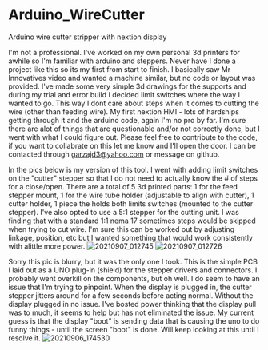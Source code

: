# Arduino_WireCutter
Arduino wire cutter stripper with nextion display

I'm not a professional. I've worked on my own personal 3d printers for awhile so I'm familiar with arduino and steppers. Never have I done a project like this so its my first from start to finish. I basically saw Mr Innovatives video and wanted a machine similar, but no code or layout was provided. I've made some very simple 3d drawings for the supports and during my trial and error build I decided limit switches where the way I wanted to go. This way I dont care about steps when it comes to cutting the wire (other than feeding wire).
My first nextion HMI - lots of hardships getting through it and the arduino code, again I'm no pro by far. I'm sure there are alot of things that are questionable and/or not correctly done, but I went with what I could figure out.
Please feel free to contribute to the code, if you want to collabrate on this let me know and I'll open the door.
I can be contacted through garzajd3@yahoo.com or message on github.

In the pics below is my version of this tool. I went with adding limit switches on the "cutter" stepper so that I do not need to actually know the # of steps for a close/open.
There are a total of 5 3d printed parts: 1 for the feed stepper mount, 1 for the wire tube holder (adjustable to align with cutter), 1 cutter holder, 1 piece the holds both limits switches (mounted to the cutter stepper). 
I've also opted to use a 5:1 stepper for the cutting unit. I was finding that with a standard 1:1 nema 17 sometimes steps would be skipped when trying to cut wire. I'm sure this can be worked out by adjusting linkage, position, etc but I wanted something that would work consistently with alittle more power. 
![20210907_012745](https://user-images.githubusercontent.com/88321340/132295636-adce5e69-026f-4b7f-a31a-598148319444.jpg)
![20210907_012726](https://user-images.githubusercontent.com/88321340/132295647-d372b304-d155-4083-9c86-81b2a314dd9d.jpg)

Sorry this pic is blurry, but it was the only one I took. This is the simple PCB I laid out as a UNO plug-in (shield) for the stepper drivers and connectors. I probably went overkill on the components, but oh well. I do seem to have an issue that I'm trying to pinpoint. When the display is plugged in, the cutter stepper jitters around for a few seconds before acting normal. Without the display plugged in no issue. I've bosted power thinking that the display pull was to much, it seems to help but has not eliminated the issue. My current guess is that the display "boot" is sending data that is causing the uno to do funny things - until the screen "boot" is done. Will keep looking at this until I resolve it. 
![20210906_174530](https://user-images.githubusercontent.com/88321340/132295667-bf88a9e9-61e8-4917-9c3e-27ca65590784.jpg)
